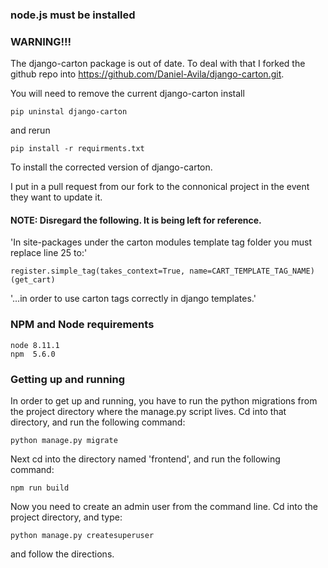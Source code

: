 ### node.js must be installed

### WARNING!!!

The django-carton package is out of date. To deal with that I forked the
github repo into https://github.com/Daniel-Avila/django-carton.git.

You will need to remove the current django-carton install

 `pip uninstal django-carton`

 and rerun

`pip install -r requirments.txt`

To install the corrected version of django-carton.

I put in a pull request from our fork to the connonical project in the event
they want to update it.

#### NOTE: Disregard the following. It is being left for reference.
'In site-packages under the carton modules template tag folder
you must replace line 25 to:'

`register.simple_tag(takes_context=True, name=CART_TEMPLATE_TAG_NAME)(get_cart)`

'...in order to use carton tags correctly in django templates.'

###  NPM and Node requirements
    node 8.11.1
    npm  5.6.0 

###  Getting up and running

In order to get up and running, you have to run the python migrations from the project directory
where the manage.py script lives.  Cd into that directory, and run the following command: 

`python manage.py migrate`

Next cd into the directory named 'frontend', and run the following command:

`npm run build`

Now you need to create an admin user from the command line.  Cd into the project directory, and type:

`python manage.py createsuperuser`

and follow the directions.

